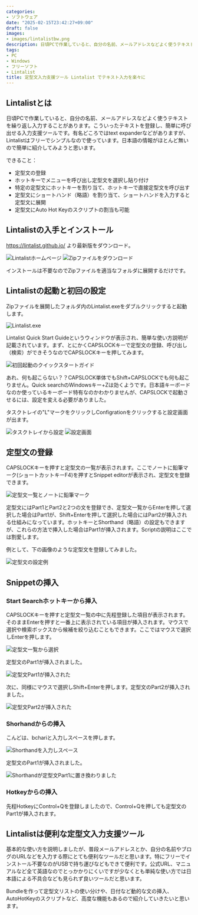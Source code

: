 ```yaml
---
categories:
- ソフトウェア
date: "2025-02-15T23:42:27+09:00"
draft: false
images: 
- images/lintalistbw.png
description: 日頃PCで作業していると、自分の名前、メールアドレスなどよく使うテキストを繰り返し入力することがあります。シンプルで機能も多く、フリーソフトのLintalistを紹介します。日本語の情報がほとんど無いですが、優れた入力支援ツールです。
tags:
- PC
- Windows
- フリーソフト
- Lintalist
title: 定型文入力支援ツール Lintalist でテキスト入力を楽々に
---
```


## Lintalistとは

日頃PCで作業していると、自分の名前、メールアドレスなどよく使うテキストを繰り返し入力することがあります。こういったテキストを登録し、簡単に呼び出せる入力支援ツールです。有名どころではtext
expanderなどがありますが、Lintalistはフリーでシンプルなので使っています。日本語の情報がほとんど無いので簡単に紹介してみようと思います。

できること：

-   定型文の登録
-   ホットキーでメニューを呼び出し定型文を選択し貼り付け
-   特定の定型文にホットキーを割り当て、ホットキーで直接定型文を呼び出す
-   定型文にショートハンド（略語）を割り当て、ショートハンドを入力すると定型文に展開
-   定型文にAuto Hot Keyのスクリプトの割当も可能

## Lintalistの入手とインストール

https://lintalist.github.io/ より最新版をダウンロード。

![Lintalistホームページ](./images/L1.png) ![Zipファイルをダウンロード](./images/L2.png)

インストールは不要なのでZipファイルを適当なフォルダに展開するだけです。

## Lintalistの起動と初回の設定

Zipファイルを展開したフォルダ内のLintalist.exeをダブルクリックすると起動します。

![Lintalist.exe](./images/L3.png)

Lintalist Quick Start
Guideというウィンドウが表示され、簡単な使い方説明が記載されています。まず、とにかくCAPSLOCKキーで定型文の登録、呼び出し（検索）ができそうなのでCAPSLOCKキーを押してみます。

![初回起動のクイックスタートガイド](./images/L4.png)

あれ、何も起こらない？？CAPSLOCK単体でもShift+CAPSLOCKでも何も起こりません。Quick
searchのWindowsキー+Zは効くようです。日本語キーボードなのか使っているキーボード特有なのかわかりませんが、CAPSLOCKで起動させるには、設定を変える必要がありました。

タスクトレイの\"L\"マークをクリックしConfigrationをクリックすると設定画面が出ます。

![タスクトレイから設定](./images/L5.png) ![設定画面](./images/L6.png)

## 定型文の登録

CAPSLOCKキーを押すと定型文の一覧が表示されます。ここでノートに鉛筆マーク(ショートカットキーF4)を押すとSnippet
editorが表示され、定型文を登録できます。

![定型文一覧とノートに鉛筆マーク](./images/L7.png)

定型文にはPart1とPart2と2つの文を登録でき、定型文一覧からEnterを押して選択した場合はPart1が、Shift+Enterを押して選択した場合にはPart2が挿入される仕組みになっています。ホットキーとShorthand（略語）の設定もできますが、これらの方法で挿入した場合はPart1が挿入されます。Scriptの説明はここでは割愛します。

例として、下の画像のような定型文を登録してみました。

![定型文の設定例 ](./images/L8.png)

## Snippetの挿入

### Start Searchホットキーから挿入

CAPSLOCKキーを押すと定型文一覧の中に先程登録した項目が表示されます。そのままEnterを押すと一番上に表示されている項目が挿入されます。マウスで選択や検索ボックスから候補を絞り込むこともできます。ここではマウスで選択しEnterを押します。

![定型文一覧から選択](./images/L9.png)

定型文のPart1が挿入されました。

![定型文Part1が挿入された](./images/L10.png)

次に、同様にマウスで選択しShift+Enterを押します。定型文のPart2が挿入されました。

![定型文Part2が挿入された](./images/L11.png)

### Shorhandからの挿入

こんどは、bchariと入力しスペースを押します。

![Shorthandを入力しスペース](./images/L12.png)

定型文のPart1が挿入されました。

![Shorthandが定型文Part1に置き換わりました](./images/L13.png)

### Hotkeyからの挿入

先程HotkeyにControl+Qを登録しましたので、Control+Qを押しても定型文のPart1が挿入されます。

## Lintalistは便利な定型文入力支援ツール

基本的な使い方を説明しましたが、普段メールアドレスとか、自分の名前やブログのURLなどを入力する際にとても便利なツールだと思います。特にフリーでインストール不要なのがUSBで持ち運びなどもできて便利です。公式URL、マニュアルなど全て英語なのでとっかかりにくいですが少なくとも単純な使い方では日本語による不具合なども見られず良いツールだと思います。

Bundleを作って定型文リストの使い分けや、日付など動的な文の挿入、AutoHotKeyのスクリプトなど、高度な機能もあるので紹介していきたいと思います。
